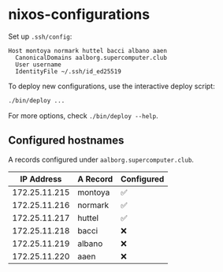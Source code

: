# nixos-configurations

Set up `.ssh/config`:
```sshconfig
Host montoya normark huttel bacci albano aaen
  CanonicalDomains aalborg.supercomputer.club
  User username
  IdentityFile ~/.ssh/id_ed25519
```

To deploy new configurations, use the interactive deploy script:
```bash
./bin/deploy ...
```
For more options, check `./bin/deploy --help`.

## Configured hostnames

A records configured under `aalborg.supercomputer.club`.

| IP Address    | A Record | Configured |
|---------------|----------|------------|
| 172.25.11.215 | montoya  | ✅         |
| 172.25.11.216 | normark  | ✅         |
| 172.25.11.217 | huttel   | ✅         |
| 172.25.11.218 | bacci    | ❌         |
| 172.25.11.219 | albano   | ❌         |
| 172.25.11.220 | aaen     | ❌         |
